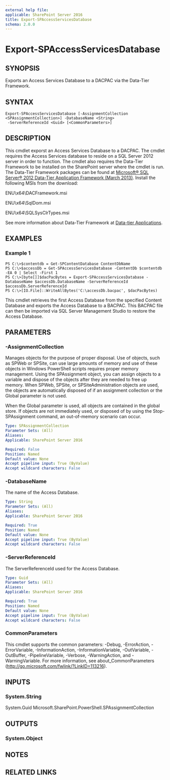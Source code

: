 ```yaml
---
external help file: 
applicable: SharePoint Server 2016
title: Export-SPAccessServicesDatabase
schema: 2.0.0
---
```


# Export-SPAccessServicesDatabase

## SYNOPSIS
Exports an Access Services Database to a DACPAC via the Data-Tier Framework.

## SYNTAX

```
Export-SPAccessServicesDatabase [-AssignmentCollection <SPAssignmentCollection>] -DatabaseName <String>
 -ServerReferenceId <Guid> [<CommonParameters>]
```

## DESCRIPTION
This cmdlet exporst an Access Services Database to a DACPAC. The cmdlet requires the Access Services database to reside on a SQL Server 2012 server in order to function. The cmdlet also requires the Data-Tier Framework to be installed on the SharePoint server where the cmdlet is run. The Data-Tier Framework packages can be found at [Microsoft® SQL Server® 2012 Data-Tier Application Framework (March 2013)](https://www.microsoft.com/en-us/download/details.aspx?id=36842). Install the following MSIs from the download:

ENU\x64\DACFramework.msi

ENU\x64\SqlDom.msi

ENU\x64\SQLSysClrTypes.msi

See more information about Data-Tier Framework at [Data-tier Applications](https://docs.microsoft.com/en-us/sql/relational-databases/data-tier-applications/data-tier-applications).

## EXAMPLES

### Example 1 
```
PS C:\>$contentdb = Get-SPContentDatabase ContentDbName
PS C:\>$accessDb = Get-SPAccessServicesDatabase -ContentDb $contentdb -EA 0 | Select -First 1
PS C:\>[byte[]]$dacPacBytes = Export-SPAccessServicesDatabase -DatabaseName $accessDb.DatabaseName -ServerReferenceId $accessDb.ServerReferenceId
PS C:\>[IO.File]::WriteAllBytes('C:\accessDb.bacpac', $dacPacBytes)
```

This cmdlet retrieves the first Access Database from the specified Content Database and exports the Access Database to a BACPAC. This BACPAC file can then be imported via SQL Server Management Studio to restore the Access Database.

## PARAMETERS

### -AssignmentCollection
Manages objects for the purpose of proper disposal. Use of objects, such as SPWeb or SPSite, can use large amounts of memory and use of these objects in Windows PowerShell scripts requires proper memory management. Using the SPAssignment object, you can assign objects to a variable and dispose of the objects after they are needed to free up memory. When SPWeb, SPSite, or SPSiteAdministration objects are used, the objects are automatically disposed of if an assignment collection or the Global parameter is not used.

When the Global parameter is used, all objects are contained in the global store. If objects are not immediately used, or disposed of by using the Stop-SPAssignment command, an out-of-memory scenario can occur.

```yaml
Type: SPAssignmentCollection
Parameter Sets: (All)
Aliases: 
Applicable: SharePoint Server 2016

Required: False
Position: Named
Default value: None
Accept pipeline input: True (ByValue)
Accept wildcard characters: False
```

### -DatabaseName
The name of the Access Database.

```yaml
Type: String
Parameter Sets: (All)
Aliases: 
Applicable: SharePoint Server 2016

Required: True
Position: Named
Default value: None
Accept pipeline input: True (ByValue)
Accept wildcard characters: False
```

### -ServerReferenceId
The ServerReferenceId used for the Access Database.

```yaml
Type: Guid
Parameter Sets: (All)
Aliases: 
Applicable: SharePoint Server 2016

Required: True
Position: Named
Default value: None
Accept pipeline input: True (ByValue)
Accept wildcard characters: False
```

### CommonParameters
This cmdlet supports the common parameters: -Debug, -ErrorAction, -ErrorVariable, -InformationAction, -InformationVariable, -OutVariable, -OutBuffer, -PipelineVariable, -Verbose, -WarningAction, and -WarningVariable. For more information, see about_CommonParameters (http://go.microsoft.com/fwlink/?LinkID=113216).

## INPUTS

### System.String
System.Guid
Microsoft.SharePoint.PowerShell.SPAssignmentCollection

## OUTPUTS

### System.Object

## NOTES

## RELATED LINKS

